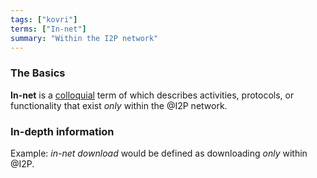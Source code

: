 ```yaml
---
tags: ["kovri"]
terms: ["In-net"]
summary: "Within the I2P network"
---
```


### The Basics

**In-net** is a [colloquial](https://en.wikipedia.org/wiki/Colloquial) term of which describes activities, protocols, or functionality that exist *only* within the @I2P network.

### In-depth information

Example: *in-net download* would be defined as downloading *only* within @I2P.
